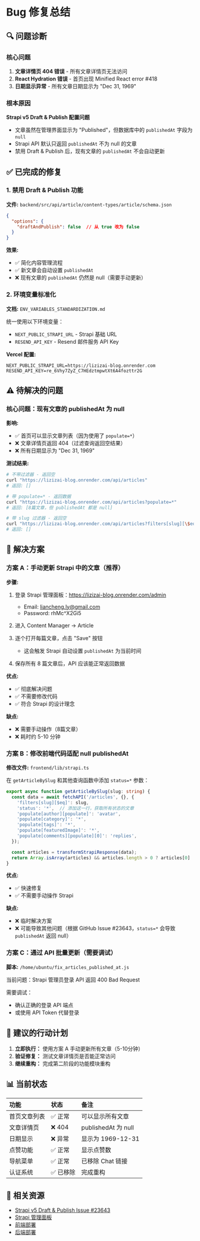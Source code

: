 # Bug 修复总结

## 🔍 问题诊断

### 核心问题
1. **文章详情页 404 错误** - 所有文章详情页无法访问
2. **React Hydration 错误** - 首页出现 Minified React error #418
3. **日期显示异常** - 所有文章日期显示为 "Dec 31, 1969"

### 根本原因
**Strapi v5 Draft & Publish 配置问题**

- 文章虽然在管理界面显示为 "Published"，但数据库中的 `publishedAt` 字段为 `null`
- Strapi API 默认只返回 `publishedAt` 不为 null 的文章
- 禁用 Draft & Publish 后，现有文章的 `publishedAt` 不会自动更新

## ✅ 已完成的修复

### 1. 禁用 Draft & Publish 功能
**文件:** `backend/src/api/article/content-types/article/schema.json`

```json
{
  "options": {
    "draftAndPublish": false  // 从 true 改为 false
  }
}
```

**效果:**
- ✅ 简化内容管理流程
- ✅ 新文章会自动设置 `publishedAt`
- ❌ 现有文章的 `publishedAt` 仍然是 null（需要手动更新）

### 2. 环境变量标准化
**文档:** `ENV_VARIABLES_STANDARDIZATION.md`

统一使用以下环境变量：
- `NEXT_PUBLIC_STRAPI_URL` - Strapi 基础 URL
- `RESEND_API_KEY` - Resend 邮件服务 API Key

**Vercel 配置:**
```
NEXT_PUBLIC_STRAPI_URL=https://lizizai-blog.onrender.com
RESEND_API_KEY=re_6Vhy7ZyZ_C7HEdztmpwtXt6A4fozttr2G
```

## ⚠️ 待解决的问题

### 核心问题：现有文章的 publishedAt 为 null

**影响:**
- ✅ 首页可以显示文章列表（因为使用了 `populate=*`）
- ❌ 文章详情页返回 404（过滤查询返回空结果）
- ❌ 所有日期显示为 "Dec 31, 1969"

**测试结果:**
```bash
# 不带过滤器 - 返回空
curl "https://lizizai-blog.onrender.com/api/articles"
# 返回: []

# 带 populate=* - 返回数据
curl "https://lizizai-blog.onrender.com/api/articles?populate=*"
# 返回: [8篇文章，但 publishedAt 都是 null]

# 带 slug 过滤器 - 返回空
curl "https://lizizai-blog.onrender.com/api/articles?filters[slug][\$eq]=dopamine-detox-reset-life-30-days"
# 返回: []
```

## 🔧 解决方案

### 方案 A：手动更新 Strapi 中的文章（推荐）

**步骤:**
1. 登录 Strapi 管理面板：https://lizizai-blog.onrender.com/admin
   - Email: liancheng.ly@gmail.com
   - Password: rhMc^X2Gi5

2. 进入 Content Manager → Article

3. 逐个打开每篇文章，点击 "Save" 按钮
   - 这会触发 Strapi 自动设置 `publishedAt` 为当前时间

4. 保存所有 8 篇文章后，API 应该能正常返回数据

**优点:**
- ✅ 彻底解决问题
- ✅ 不需要修改代码
- ✅ 符合 Strapi 的设计理念

**缺点:**
- ❌ 需要手动操作（8篇文章）
- ❌ 耗时约 5-10 分钟

### 方案 B：修改前端代码适配 null publishedAt

**修改文件:** `frontend/lib/strapi.ts`

在 `getArticleBySlug` 和其他查询函数中添加 `status=*` 参数：

```typescript
export async function getArticleBySlug(slug: string) {
  const data = await fetchAPI('/articles', {}, {
    'filters[slug][$eq]': slug,
    'status': '*',  // 添加这一行，获取所有状态的文章
    'populate[author][populate]': 'avatar',
    'populate[category]': '*',
    'populate[tags]': '*',
    'populate[featuredImage]': '*',
    'populate[comments][populate][0]': 'replies',
  });

  const articles = transformStrapiResponse(data);
  return Array.isArray(articles) && articles.length > 0 ? articles[0] : null;
}
```

**优点:**
- ✅ 快速修复
- ✅ 不需要手动操作 Strapi

**缺点:**
- ❌ 临时解决方案
- ❌ 可能导致其他问题（根据 GitHub Issue #23643，`status=*` 会导致 `publishedAt` 返回 null）

### 方案 C：通过 API 批量更新（需要调试）

**脚本:** `/home/ubuntu/fix_articles_published_at.js`

当前问题：Strapi 管理员登录 API 返回 400 Bad Request

需要调试：
- 确认正确的登录 API 端点
- 或使用 API Token 代替登录

## 📝 建议的行动计划

1. **立即执行：** 使用方案 A 手动更新所有文章（5-10分钟）
2. **验证修复：** 测试文章详情页是否能正常访问
3. **继续重构：** 完成第二阶段的功能模块重构

## 📊 当前状态

| 功能 | 状态 | 备注 |
| :--- | :--- | :--- |
| 首页文章列表 | ✅ 正常 | 可以显示所有文章 |
| 文章详情页 | ❌ 404 | publishedAt 为 null |
| 日期显示 | ❌ 异常 | 显示为 1969-12-31 |
| 点赞功能 | ✅ 正常 | 显示点赞数 |
| 导航菜单 | ✅ 正常 | 已移除 Chat 链接 |
| 认证系统 | ✅ 已移除 | 完成重构 |

## 🔗 相关资源

- [Strapi v5 Draft & Publish Issue #23643](https://github.com/strapi/strapi/issues/23643)
- [Strapi 管理面板](https://lizizai-blog.onrender.com/admin)
- [前端部署](https://lizizai.xyz/)
- [后端部署](https://lizizai-blog.onrender.com)
